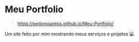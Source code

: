 # <a>Meu Portfolio </a>
> https://pedorosantos.github.io/Meu-Portfolio/
 
 Um site feito por mim mostrando meus serviços e projetos 💻

